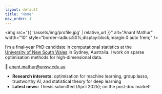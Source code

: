 ```yaml
---
layout: default
title: "Home"
nav_order: 1
---
```


<img src="{{ '/assets/img/profile.jpg' | relative_url }}"
     alt="Anant Mathur"
     width="10"                    <!-- ← controls size -->
     style="border-radius:50%;display:block;margin:0 auto 1rem;" />


I’m a final‑year PhD candidate in computational statistics at the  
[University of New South Wales](https://www.unsw.edu.au/science/our-schools/maths) in Sydney, Australia. I work on sparse
optimisation methods for high‑dimensional data.

📧 anant.mathur@unsw.edu.au  <!-- put your real email here -->

- **Research interests:** optimisation for machine learning, group lasso,
  trustworthy AI, and statistical theory for deep learning  
- **Latest news:** Thesis submitted (April 2025); on the post‑doc market!
